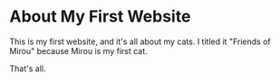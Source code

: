 # About My First Website

This is my first website, and it's all about my cats. I titled it "Friends of Mirou" because Mirou is my first cat.

That's all.
